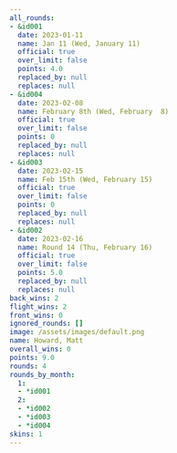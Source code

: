 ```yaml
---
all_rounds:
- &id001
  date: 2023-01-11
  name: Jan 11 (Wed, January 11)
  official: true
  over_limit: false
  points: 4.0
  replaced_by: null
  replaces: null
- &id004
  date: 2023-02-08
  name: February 8th (Wed, February  8)
  official: true
  over_limit: false
  points: 0
  replaced_by: null
  replaces: null
- &id003
  date: 2023-02-15
  name: Feb 15th (Wed, February 15)
  official: true
  over_limit: false
  points: 0
  replaced_by: null
  replaces: null
- &id002
  date: 2023-02-16
  name: Round 14 (Thu, February 16)
  official: true
  over_limit: false
  points: 5.0
  replaced_by: null
  replaces: null
back_wins: 2
flight_wins: 2
front_wins: 0
ignored_rounds: []
image: /assets/images/default.png
name: Howard, Matt
overall_wins: 0
points: 9.0
rounds: 4
rounds_by_month:
  1:
  - *id001
  2:
  - *id002
  - *id003
  - *id004
skins: 1
---
```

